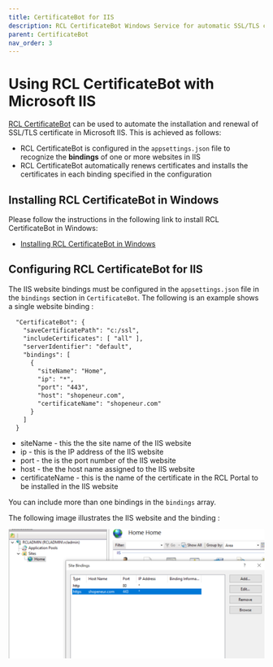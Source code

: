 ```yaml
---
title: CertificateBot for IIS
description: RCL CertificateBot Windows Service for automatic SSL/TLS certificate installation and renewal in IIS
parent: CertificateBot
nav_order: 3
---
```


# Using RCL CertificateBot with Microsoft IIS

[RCL CertificateBot](./certbot) can be used to automate the installation and renewal of SSL/TLS certificate in Microsoft IIS. This is achieved as follows:

- RCL CertificateBot is configured in the ``appsettings.json`` file to recognize the **bindings** of one or more websites in IIS
- RCL CertificateBot automatically renews certificates and installs the certificates in each binding specified in the configuration

## Installing RCL CertificateBot in Windows

Please follow the instructions in the following link to install RCL CertificateBot in Windows:

- [Installing RCL CertificateBot in Windows](./windows-service)

## Configuring RCL CertificateBot for IIS

The IIS website bindings must be configured in the ``appsettings.json`` file in the ``bindings`` section in ``CertificateBot``. The following is an example shows a single website binding :

```
  "CertificateBot": {
    "saveCertificatePath": "c:/ssl",
    "includeCertificates": [ "all" ],
    "serverIdentifier": "default",
    "bindings": [
      {
        "siteName": "Home",
        "ip": "*",
        "port": "443",
        "host": "shopeneur.com",
        "certificateName": "shopeneur.com"
      }
    ]
  }
```

- siteName - this the the site name of the IIS website
- ip - this is the IP address of the IIS website
- port - the is the port number of the IIS website
- host - the the host name assigned to the IIS website
- certificateName - this is the name of the certificate in the RCL Portal to be installed in the IIS website

You can include more than one bindings in the ``bindings`` array.

The following image illustrates the IIS website and the binding :

![install](../images/certbot/iis.PNG)